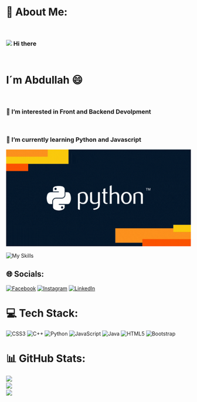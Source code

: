 # 💫 About Me:
 <br><h3> <img src="https://raw.githubusercontent.com/iampavangandhi/iampavangandhi/master/gifs/Hi.gif" width="30px"> Hi there </h3><br><h1>I´m Abdullah 😄</h1><br><h3>👀 I’m interested in Front and Backend Devolpment</h3><br><h3>🌱 I’m currently learning Python and Javascript</h3>

![](https://github.com/AbdullahBakir97/AbdullahBakir97/blob/main/giphy1.gif)



![My Skills](https://skillicons.dev/icons?i=py,git,github,discord,bootstrap,arduino)

## 🌐 Socials:
[![Facebook](https://img.shields.io/badge/Facebook-%231877F2.svg?logo=Facebook&logoColor=white)](https://facebook.com/https://www.facebook.com/profile.php?id=100007615024761/) [![Instagram](https://img.shields.io/badge/Instagram-%23E4405F.svg?logo=Instagram&logoColor=white)](https://instagram.com/https://www.instagram.com/abdullahbakir/) [![LinkedIn](https://img.shields.io/badge/LinkedIn-%230077B5.svg?logo=linkedin&logoColor=white)](https://linkedin.com/in/https://www.linkedin.com/in/abdullah-bakir-809065273/) 

# 💻 Tech Stack:
![CSS3](https://img.shields.io/badge/css3-%231572B6.svg?style=plastic&logo=css3&logoColor=white) ![C++](https://img.shields.io/badge/c++-%2300599C.svg?style=plastic&logo=c%2B%2B&logoColor=white) ![Python](https://img.shields.io/badge/python-3670A0?style=plastic&logo=python&logoColor=ffdd54) ![JavaScript](https://img.shields.io/badge/javascript-%23323330.svg?style=plastic&logo=javascript&logoColor=%23F7DF1E) ![Java](https://img.shields.io/badge/java-%23ED8B00.svg?style=plastic&logo=java&logoColor=white) ![HTML5](https://img.shields.io/badge/html5-%23E34F26.svg?style=plastic&logo=html5&logoColor=white) ![Bootstrap](https://img.shields.io/badge/bootstrap-%23563D7C.svg?style=plastic&logo=bootstrap&logoColor=white) 
# 📊 GitHub Stats:
![](https://github-readme-stats.vercel.app/api?username=AbdullahBakir97&theme=dark&hide_border=true&include_all_commits=false&count_private=false)<br/>
![](https://github-readme-streak-stats.herokuapp.com/?user=AbdullahBakir97&theme=dark&hide_border=true)<br/>
![](https://github-readme-stats.vercel.app/api/top-langs/?username=AbdullahBakir97&theme=dark&hide_border=true&include_all_commits=false&count_private=false&layout=compact)


<!-- Proudly created with GPRM ( ht

 
<!--
**AbdullahBakir97/AbdullahBakir97** is a ✨ _special_ ✨ repository because its `README.md` (this file) appears on your GitHub profile.

https://www.instagram.com/abdulahbaker/


![My Skills](https://skillicons.dev/icons?i=py,git,github,bootstrap,arduino,PostgreSQL,MySQL,JWT,AJAX,Charts,ORM,AWS,Htmx,Deploy,SQL,Vue.js,Heroku,Docker,Redis,Celery,Postman API,Swagger API,Django REST Framework,Django,Bootstrap,JavaScript,CSS,HTML,Automation,Object-Oriented Programming (OOP) ·)
wsggffh

